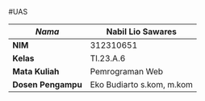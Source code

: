 #UAS

| *Nama*             |     Nabil Lio Sawares      |
| -------------------|----------------------------|
| **NIM**            |          312310651         |
| **Kelas**          |          TI.23.A.6         |
| **Mata Kuliah**    |      Pemrograman Web       |
| **Dosen Pengampu** | Eko Budiarto s.kom, m.kom  |
